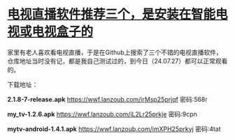 # [电视直播软件推荐三个，是安装在智能电视或电视盒子的](https://github.com/jaaleng/jaaleng.github.io/issues/9)

家里有老人喜欢看电视直播，于是在Github上搜索了三个不错的电视直播软件，仓库地址当时没有记，都是我自己测试过的，到今日（24.07.27）都可以正常观看的。

下载地址：

 **2.1.8-7-release.apk**
https://wwf.lanzoub.com/irMsp25prjqf
密码:568r

**my_tv-1.2.6.apk**
https://wwf.lanzoub.com/iL2Lr25prkje
密码:9cpn

**mytv-android-1.4.1.apk**
https://wwf.lanzoub.com/imXPH25prkyj
密码:4tat
